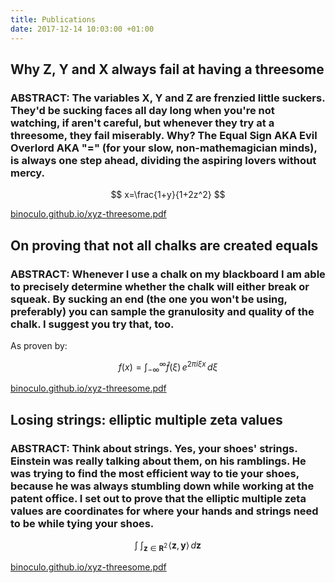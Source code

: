 ```yaml
---
title: Publications
date: 2017-12-14 10:03:00 +01:00
---
```


## Why Z, Y and X always fail at having a threesome

### ABSTRACT: The variables X, Y and Z are frenzied little suckers. They'd be sucking faces all day long when you're not watching, if aren't careful, but whenever they try at a threesome, they fail miserably. Why? The Equal Sign AKA Evil Overlord AKA "=" (for your slow, non-mathemagician minds), is always one step ahead, dividing the aspiring lovers without mercy.

$$ x=\frac{1+y}{1+2z^2} $$

[binoculo.github.io/xyz-threesome.pdf](binoculo.github.io/xyz-threesome.pdf)

## On proving that not all chalks are created equals

### ABSTRACT: Whenever I use a chalk on my blackboard I am able to precisely determine whether the chalk will either break or squeak. By sucking an end (the one you won't be using, preferably) you can sample the granulosity and quality of the chalk. I suggest you try that, too.
As proven by:

$$ f(x) = \int_{-\infty}^\infty
    \hat f(\xi)\,e^{2 \pi i \xi x}
    \,d\xi $$

[binoculo.github.io/xyz-threesome.pdf](binoculo.github.io/chalks-equals.pdf)

## Losing strings: elliptic multiple zeta values

### ABSTRACT: Think about strings. Yes, your shoes' strings. Einstein was really talking about them, on his ramblings. He was trying to find the most efficient way to tie your shoes, because he was always stumbling down while working at the patent office. I set out to prove that the elliptic multiple zeta values are coordinates for where your hands and strings need to be while tying your shoes.

$$
 \mathop{\int \!\!\! \int}_{\mathbf{z} \in \mathbf{R}^2} 
 \! \langle \mathbf{z},\mathbf{y}\rangle 
 \,d\mathbf{z}
$$

[binoculo.github.io/xyz-threesome.pdf](binoculo.github.io/xyz-threesome.pdf)